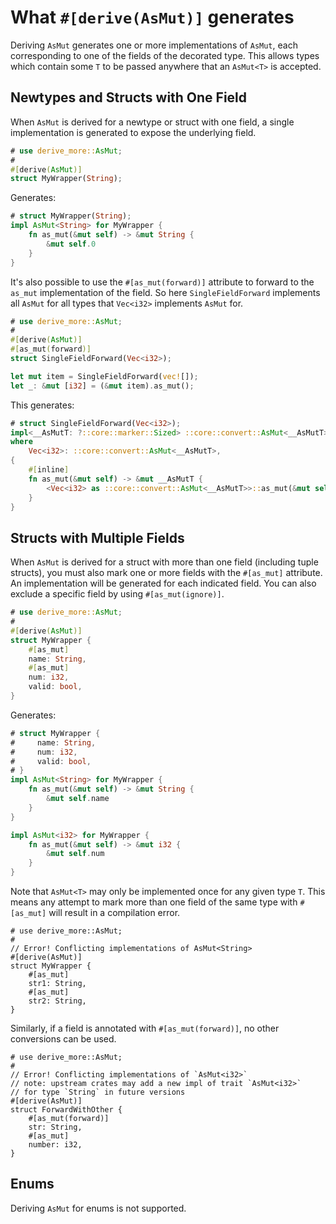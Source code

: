 # What `#[derive(AsMut)]` generates

Deriving `AsMut` generates one or more implementations of `AsMut`, each
corresponding to one of the fields of the decorated type.
This allows types which contain some `T` to be passed anywhere that an
`AsMut<T>` is accepted.




## Newtypes and Structs with One Field

When `AsMut` is derived for a newtype or struct with one field, a single
implementation is generated to expose the underlying field.

```rust
# use derive_more::AsMut;
#
#[derive(AsMut)]
struct MyWrapper(String);
```

Generates:

```rust
# struct MyWrapper(String);
impl AsMut<String> for MyWrapper {
    fn as_mut(&mut self) -> &mut String {
        &mut self.0
    }
}
```

It's also possible to use the `#[as_mut(forward)]` attribute to forward
to the `as_mut` implementation of the field. So here `SingleFieldForward`
implements all `AsMut` for all types that `Vec<i32>` implements `AsMut` for.

```rust
# use derive_more::AsMut;
#
#[derive(AsMut)]
#[as_mut(forward)]
struct SingleFieldForward(Vec<i32>);

let mut item = SingleFieldForward(vec![]);
let _: &mut [i32] = (&mut item).as_mut();
```

This generates:

```rust
# struct SingleFieldForward(Vec<i32>);
impl<__AsMutT: ?::core::marker::Sized> ::core::convert::AsMut<__AsMutT> for SingleFieldForward
where
    Vec<i32>: ::core::convert::AsMut<__AsMutT>,
{
    #[inline]
    fn as_mut(&mut self) -> &mut __AsMutT {
        <Vec<i32> as ::core::convert::AsMut<__AsMutT>>::as_mut(&mut self.0)
    }
}
```




## Structs with Multiple Fields

When `AsMut` is derived for a struct with more than one field (including tuple
structs), you must also mark one or more fields with the `#[as_mut]` attribute.
An implementation will be generated for each indicated field.
You can also exclude a specific field by using `#[as_mut(ignore)]`.

```rust
# use derive_more::AsMut;
#
#[derive(AsMut)]
struct MyWrapper {
    #[as_mut]
    name: String,
    #[as_mut]
    num: i32,
    valid: bool,
}
```

Generates:

```rust
# struct MyWrapper {
#     name: String,
#     num: i32,
#     valid: bool,
# }
impl AsMut<String> for MyWrapper {
    fn as_mut(&mut self) -> &mut String {
        &mut self.name
    }
}

impl AsMut<i32> for MyWrapper {
    fn as_mut(&mut self) -> &mut i32 {
        &mut self.num
    }
}
```

Note that `AsMut<T>` may only be implemented once for any given type `T`. This means any attempt to
mark more than one field of the same type with `#[as_mut]` will result in a compilation error.

```rust,compile_fail
# use derive_more::AsMut;
#
// Error! Conflicting implementations of AsMut<String>
#[derive(AsMut)]
struct MyWrapper {
    #[as_mut]
    str1: String,
    #[as_mut]
    str2: String,
}
```

Similarly, if a field is annotated with `#[as_mut(forward)]`, no other
conversions can be used.

```rust,compile_fail
# use derive_more::AsMut;
#
// Error! Conflicting implementations of `AsMut<i32>`
// note: upstream crates may add a new impl of trait `AsMut<i32>`
// for type `String` in future versions
#[derive(AsMut)]
struct ForwardWithOther {
    #[as_mut(forward)]
    str: String,
    #[as_mut]
    number: i32,
}
```

## Enums

Deriving `AsMut` for enums is not supported.
